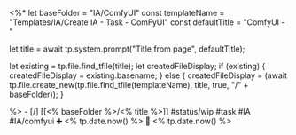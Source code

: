 <%*
let baseFolder = "IA/ComfyUI"
const templateName = "Templates/IA/Create IA - Task - ComFyUI"
const defaultTitle = "ComfyUI - "

let title = await tp.system.prompt("Title from page", defaultTitle);

let existing = tp.file.find_tfile(title);
let createdFileDisplay;
if (existing) {
  createdFileDisplay = existing.basename;
} else {
  createdFileDisplay = (await tp.file.create_new(tp.file.find_tfile(templateName), title, true, "/" + baseFolder));
}

%>   - [/] [[<% baseFolder %>/<% title %>]]  #status/wip #task  #IA #IA/comfyui   ➕ <% tp.date.now() %> 🛫 <% tp.date.now() %>